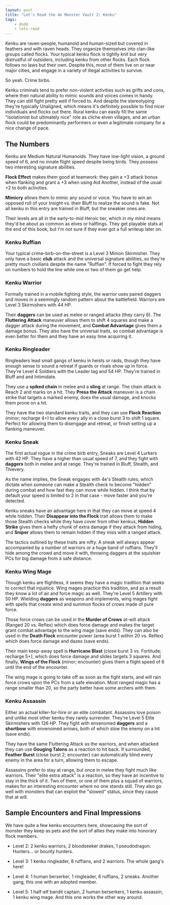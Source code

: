 ```yaml
---
layout: post
title: "Let's Read the 4e Monster Vault 2: Kenku"
tags:
    - dnd4
    - lets-read
---
```


Kenku are raven-people, humanoid and human-sized but covered in feathers and
with raven heads. They organize themselves into clan-like groups called
flocks. Your typical kenku flock is tightly knit but very distrustful of
outsiders, including kenku from other flocks. Each flock follows no laws but
their own. Despite this, most of them live on or near major cities, and engage
in a variety of illegal activities to survive.

So yeah. Crime birbs.

Kenku criminals tend to prefer non-violent activities such as grifts and cons,
where their natural ability to mimic sounds and voices comes in handy. They can
still fight pretty well if forced to. And despite the stereotyping they're
typically Unaligned, which means it's definitely possible to find nicer
individuals and flocks out there. Rural kenku can easily fill the same
"isolationist but ultimately nice" role as cliche elven villages, and an urban
flock could be predominantly performers or even a legitimate company for a nice
change of pace.

## The Numbers

Kenku are Medium Natural Humanoids. They have low-light vision, a ground speed
of 6, and no innate flight speed despite being birds. They possess two
interesting signature abilities.

**Flock Effect** makes them good at teamwork: they gain a +3 attack bonus when
flanking and grant a +3 when using Aid Another, instead of the usual +2 to both
activities.

**Mimicry** allows them to mimic any sound or voice. You have to win an opposed
roll of your Insight vs. their Bluff to realize the sound is fake. Not all kenku
in this entry are trained in Bluff, but the sneakier ones are.

Their levels are all in the early-to-mid Heroic tier, which in my mind means
they'd be about as common as elves or halflings. They get playable stats at the
end of this book, but I'm not sure if they ever got a full writeup later on.

### Kenku Ruffian

Your typical crime-birb-on-the-street is a Level 3 Minion Skirmisher. They only
have a basic **club** attack and the universal signature abilities, so they're
pretty much civilians despite the name "Ruffian". If forced to fight they rely
on numbers to hold the line while one or two of them go get help.

### Kenku Warrior

Formally trained in a mobile fighting style, the warrior uses paired daggers and
moves in a seemingly random pattern about the battlefield. Warriors are Level 3
Skirmishers with 44 HP.

Their **daggers** can be used as melee or ranged attacks (they carry 6). The
**Fluttering Attack** maneuver allows them to shift 4 squares and make a dagger
attack during the movement, and **Combat Advantage** gives them a damage
bonus. They also have the universal traits, so combat advantage is even better
for them and they have an easy time acquiring it.

### Kenku Ringleader

Ringleaders lead small gangs of kenku in heists or raids, though they have
enough sense to sound a retreat if guards or rivals show up in force. They're
Level 4 Soldiers with the Leader tag and 54 HP. They're trained in Bluff and
and Intimidate.

They use a **spiked chain** in melee and a **sling** at range. The chain attack
is Reach 2 and marks on a hit. They **Press the Attack** maneuver is a chain
strike that targets a marked enemy, does the usual damage, and knocks them prone
on a hit.

They have the two standard kenku traits, and they can use **Flock Reaction**
(minor; recharge 4+) to allow every ally in a close burst 3 to shift 1
square. Perfect for allowing them to disengage and retreat, or finish setting up
a flanking maneuver.

### Kenku Sneak

The first actual rogue in the crime birb entry, Sneaks are Level 4 Lurkers with
42 HP. They have a higher than usual speed of 7, and they fight with **daggers**
both in melee and at range. They're trained in Bluff, Stealth, and Thievery.

As the name implies, the Sneak engages with 4e's Stealth rules, which dictate
when someone can make a Stealth check to become "hidden" during combat and how
fast they can move while hidden. I think that by default your speed is limited
to 2 in that case - move faster and you're detected.

Kenku sneaks have an advantage here in that they can move at speed 4 while
hidden. Their **Disappear into the Flock** trait allows them to make those
Stealth checks while they have cover from other kenkus, **Hidden Strike** gives
them a hefty chunk of extra damage if they attack from hiding, and **Sniper**
allows them to remain hidden if they miss with a ranged attack.

The tactics outlined by these traits are nifty. A sneak will always appear
accompanied by a number of warriors or a huge band of ruffians. They'll hide
among the crowd and move it with, throwing daggers at the squishier PCs for big
damage from a safe distance.

### Kenku Wing Mage

Though kenku are flightless, it seems they have a magic tradition that seeks to
correct that injustice. Wing mages practice this tradition, and as a result they
know a lot of air and force magic as well. They're Level 5 Artillery with 50
HP. Wielding **daggers** as weapons and implements, wing mages fight with spells
that create wind and summon flocks of crows made of pure force.

Those force crows can be used in the **Murder of Crows** at-will attack (Ranged
20 vs. Reflex) which does force damage and makes the target grant combat
advantage to the wing mage (save ends). They can also be used in the **Death
Flock** encounter power (area burst 1 within 20 vs. Reflex) which does force
damage and dazes (save ends).

Their main keep-away spell is **Hurricane Blast** (close burst 3 vs. Fortitude;
recharge 5+), which does force damage and slides targets 3 squares. And finally,
**Wings of the Flock** (minor; encounter) gives them a flight speed of 6 until
the end of the encounter.

The wing mage is going to take off as soon as the fight starts, and will rain
force crows upon the PCs from a safe elevation. Most ranged magic has a range
smaller than 20, so the party better have some archers with them.

### Kenku Assassin

Either an actual killer-for-hire or an elite combatant. Assassins love poison
and unlike most other kenku they rarely surrender. They're Level 5 Elite
Skirmishers with 126 HP. They fight with envenomed **daggers** and a
**shortbow** with envenomed arrows, both of which slow the enemy on a hit (save
ends).

They have the same Fluttering Attack as the warriors, and when attacked they can
use **Gouging Talons** as a reaction to hit back. If surrounded, **Feather
Burst** (close burst 2; encounter) can automatically blind every enemy in the
area for a turn, allowing them to escape.

Assassins prefer to stay at range, but once in melee they fight much like
warriors. Their "elite extra attack" is a reaction, so they have an incentive to
stay in the thick of it. Two of them, or one of them plus a squad of warriors,
makes for an interesting encounter where no one stands still. They also go well
with monsters that can exploit the "slowed" status, since they cause that at
will.

## Sample Encounters and Final Impressions

We have quite a few kenku encounters here, showcasing the sort of monster they
keep as pets and the sort of allies they make into honorary flock members.

- Level 2: 2 kenku warriors, 2 bloodseeker drakes, 1 pseudodragon. Hunters... or
  bounty hunters.

- Level 3: 1 kenku ringleader, 8 ruffians, and 2 warriors. The whole gang's
  here!

- Level 4: 1 human berserker, 1 ringleader, 6 ruffians, 2 sneaks. Another gang,
  this one with an adopted member.

- Level 5: 1 half-elf bandit captain, 2 human berserkers, 1 kenku assassin, 1
  kenku wing mage. And this one works the other way around.
